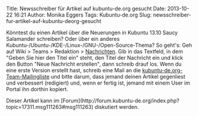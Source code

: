 Title: Newsschreiber für Artikel auf kubuntu-de.org gesucht
Date: 2013-10-22 16:21
Author: Monika Eggers
Tags: Kubuntu-de.org
Slug: newsschreiber-fur-artikel-auf-kubuntu-deorg-gesucht

Könntest du einen Artikel über die Neuerungen in Kubuntu 13.10 Saucy
Salamander schreiben? Oder über ein anderes
Kubuntu-/Ubuntu-/KDE-/Linux-/GNU-/Open-Source-Thema? So geht's: Geh auf
Wiki &gt; Teams &gt; Redaktion &gt;
[Nachrichten](http://wiki.kubuntu-de.org/Team:Redaktion/Nachrichten).
Gib in das Textfeld, in dem "Geben Sie hier den Titel ein" steht, den
Titel der Nachricht ein und klick den Button "Neue Nachricht erstellen",
dann schreib drauf los. Wenn du eine erste Version erstellt hast,
schreib eine Mail an die
[kubuntu-de.org-Team-Mailingliste](http://lists.kubuntu-de.org/mailman/listinfo/team)
und bitte darum, dass jemand deinen Artikel gegenliest und verbessert
(redigiert) und, wenn er fertig ist, jemand mit einem User im Portal ihn
dorthin kopiert.

</p>
Dieser Artikel kann im
[Forum](http://forum.kubuntu-de.org/index.php?topic=17311.msg111263#msg111263)
diskutiert werden.

</p>

